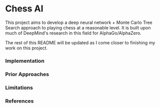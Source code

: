 # Chess AI
This project aims to develop a deep neural network + Monte Carlo Tree Search approach to playing chess at a reasonable level. It is built upon much of DeepMind's research in this field for AlphaGo/AlphaZero.

The rest of this README will be updated as I come closer to finishing my work on this project.

### Implementation

### Prior Approaches

### Limitations

### References

